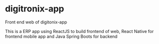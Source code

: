 # digitronix-app
Front end web of digitonix-app

This is a ERP app using ReactJS to build frontend of web, React Native for frontend mobile app and Java Spring Boots for backend
